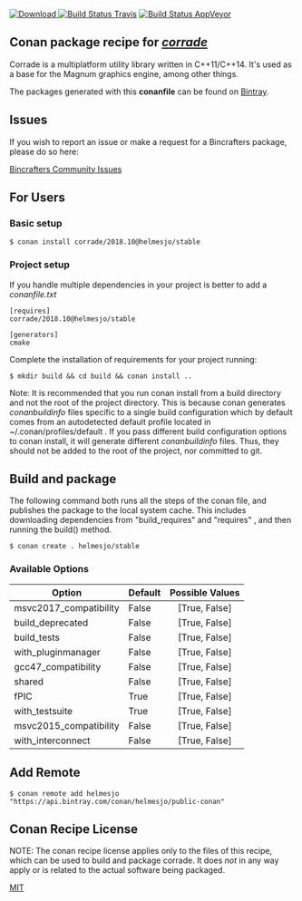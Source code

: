 [![Download](https://api.bintray.com/packages/helmesjo/public-conan/corrade%3Ahelmesjo/images/download.svg) ](https://bintray.com/helmesjo/public-conan/corrade%3Ahelmesjo/_latestVersion)
[![Build Status Travis](https://travis-ci.org/helmesjo/conan-corrade.svg?branch=stable%2F2018.10)](https://travis-ci.com/helmesjo/conan-corrade)
[![Build Status AppVeyor](https://ci.appveyor.com/api/projects/status/github/helmesjo/conan-corrade?branch=stable%2F2018.10&svg=true)](https://ci.appveyor.com/project/helmesjo/conan-corrade)

## Conan package recipe for [*corrade*](https://magnum.graphics/corrade)

Corrade is a multiplatform utility library written                     in C++11/C++14. It's used as a base for the Magnum                     graphics engine, among other things.

The packages generated with this **conanfile** can be found on [Bintray](https://bintray.com/helmesjo/public-conan/corrade%3Ahelmesjo).


## Issues

If you wish to report an issue or make a request for a Bincrafters package, please do so here:

[Bincrafters Community Issues](https://github.com/bincrafters/community/issues)


## For Users

### Basic setup

    $ conan install corrade/2018.10@helmesjo/stable

### Project setup

If you handle multiple dependencies in your project is better to add a *conanfile.txt*

    [requires]
    corrade/2018.10@helmesjo/stable

    [generators]
    cmake

Complete the installation of requirements for your project running:

    $ mkdir build && cd build && conan install ..

Note: It is recommended that you run conan install from a build directory and not the root of the project directory.  This is because conan generates *conanbuildinfo* files specific to a single build configuration which by default comes from an autodetected default profile located in ~/.conan/profiles/default .  If you pass different build configuration options to conan install, it will generate different *conanbuildinfo* files.  Thus, they should not be added to the root of the project, nor committed to git.


## Build and package

The following command both runs all the steps of the conan file, and publishes the package to the local system cache.  This includes downloading dependencies from "build_requires" and "requires" , and then running the build() method.

    $ conan create . helmesjo/stable


### Available Options
| Option        | Default | Possible Values  |
| ------------- |:----------------- |:------------:|
| msvc2017_compatibility      | False |  [True, False] |
| build_deprecated      | False |  [True, False] |
| build_tests      | False |  [True, False] |
| with_pluginmanager      | False |  [True, False] |
| gcc47_compatibility      | False |  [True, False] |
| shared      | False |  [True, False] |
| fPIC      | True |  [True, False] |
| with_testsuite      | True |  [True, False] |
| msvc2015_compatibility      | False |  [True, False] |
| with_interconnect      | False |  [True, False] |


## Add Remote

    $ conan remote add helmesjo "https://api.bintray.com/conan/helmesjo/public-conan"


## Conan Recipe License

NOTE: The conan recipe license applies only to the files of this recipe, which can be used to build and package corrade.
It does *not* in any way apply or is related to the actual software being packaged.

[MIT](https://github.com/helmesjo/conan-corrade/blob/stable/2018.10/LICENSE.md)
